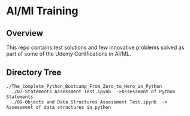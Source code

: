 # AI/Ml Training

## Overview
This repo contains test solutions and few innovative problems solved as part of some of the Udemy Certifications in AI/ML.

## Directory Tree
  ```
./The_Complete_Python_Bootcamp_From_Zero_to_Hero_in_Python
    ./07-Statements Assessment Test.ipynb  ->Assessment of Python Statements
    ./09-Objects and Data Structures Assessment Test.ipynb  -> Assessment of data structures in python
  ```
